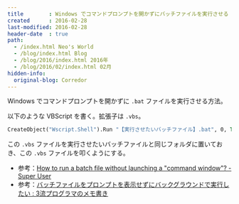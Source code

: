 ```yaml
---
title        : Windows でコマンドプロンプトを開かずにバッチファイルを実行させる
created      : 2016-02-28
last-modified: 2016-02-28
header-date  : true
path:
  - /index.html Neo's World
  - /blog/index.html Blog
  - /blog/2016/index.html 2016年
  - /blog/2016/02/index.html 02月
hidden-info:
  original-blog: Corredor
---
```


Windows でコマンドプロンプトを開かずに `.bat` ファイルを実行させる方法。

以下のような VBScript を書く。拡張子は `.vbs`。

```vb
CreateObject("Wscript.Shell").Run "【実行させたいバッチファイル】.bat", 0, True
```

この `.vbs` ファイルを実行させたいバッチファイルと同じフォルダに置いておき、この `.vbs` ファイルを叩くようにする。

- 参考：[How to run a batch file without launching a "command window"? - Super User](http://superuser.com/questions/140047/how-to-run-a-batch-file-without-launching-a-command-window/)
- 参考：[バッチファイルをプロンプトを表示せずにバックグラウンドで実行したい : 3流プログラマのメモ書き](http://jehupc.exblog.jp/14293888/)
